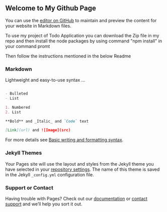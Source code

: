 ## Welcome to My Github Page

You can use the [editor on GitHub](https://github.com/vinayvinver/Todo-Appliication/edit/gh-pages/index.md) to maintain and preview the content for your website in Markdown files.

To use my project of Todo Application you can download the Zip file in my repo 
and then install the node packages by using command "npm install" in your command promt

Then follow the instructions mentioned in the below Readme

### Markdown

Lightweight and easy-to-use syntax ...

```markdown

- Bulleted
- List

1. Numbered
2. List

**Bold** and _Italic_ and `Code` text

[Link](url) and ![Image](src)
```

For more details see [Basic writing and formatting syntax](https://docs.github.com/en/github/writing-on-github/getting-started-with-writing-and-formatting-on-github/basic-writing-and-formatting-syntax).

### Jekyll Themes

Your Pages site will use the layout and styles from the Jekyll theme you have selected in your [repository settings](https://github.com/vinayvinver/Todo-Appliication/settings/pages). The name of this theme is saved in the Jekyll `_config.yml` configuration file.

### Support or Contact

Having trouble with Pages? Check out our [documentation](https://docs.github.com/categories/github-pages-basics/) or [contact support](https://support.github.com/contact) and we’ll help you sort it out.

